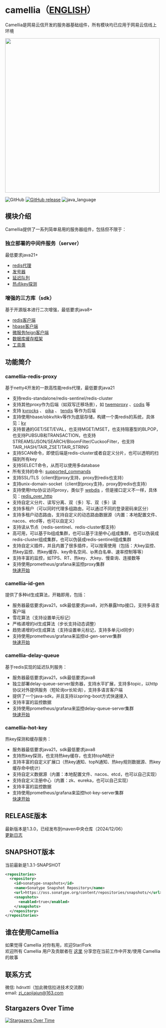 # camellia（[ENGLISH](README-en.md)）
Camellia是网易云信开发的服务器基础组件，所有模块均已应用于网易云信线上环境

<img src="/docs/img/logo.png" width = "500"/>

![GitHub](https://img.shields.io/badge/license-MIT-blue.svg)
[![GitHub release](https://img.shields.io/github/release/netease-im/camellia.svg)](https://github.com/netease-im/camellia/releases)
![java_language](https://img.shields.io/badge/java--language-1.8%20%7C%2021-blue.svg)

## 模块介绍

Camellia提供了一系列简单易用的服务器组件，包括但不限于：

### 独立部署的中间件服务（server）

最低要求java21+    

* [redis代理](/docs/camellia-redis-proxy/redis-proxy-zh.md) 
* [发号器](/docs/camellia-id-gen/id-gen.md)
* [延迟队列](/docs/camellia-delay-queue/delay-queue.md)
* [热点key探测](/docs/camellia-hot-key/hot-key.md)

### 增强的三方库（sdk）

基于开源版本进行二次增强，最低要求java8+   

* [redis客户端](/docs/camellia-redis-client/redis-client.md) 
* [hbase客户端 ](/docs/camellia-hbase/hbase-client.md)
* [微服务feign客户端](/docs/camellia-feign/feign.md)
* [数据库缓存框架](/docs/camellia-cache/cache.md)
* [工具类](/docs/camellia-tools/tools.md)

## 功能简介

### camellia-redis-proxy
基于netty4开发的一款高性能redis代理，最低要求java21  
* 支持redis-standalone/redis-sentinel/redis-cluster
* 支持其他proxy作为后端（如双写迁移场景），如 [twemproxy](https://github.com/twitter/twemproxy) 、[codis](https://github.com/CodisLabs/codis) 等
* 支持 [kvrocks](https://github.com/apache/kvrocks) 、 [pika](https://github.com/OpenAtomFoundation/pika) 、 [tendis](https://github.com/Tencent/Tendis) 等作为后端
* 支持使用hbase/obkv/tikv等作为底层存储，构建一个类redis的系统，具体见：[kv](docs/camellia-redis-proxy/kv/kv.md)
* 支持普通的GET/SET/EVAL，也支持MGET/MSET，也支持阻塞型的BLPOP，也支持PUBSUB和TRANSACTION，也支持STREAMS/JSON/SEARCH/BloomFilter/CuckooFilter，也支持TAIR_HASH/TAIR_ZSET/TAIR_STRING
* 支持SCAN命令，即使后端是redis-cluster或者自定义分片，也可以透明的扫描到所有key
* 支持SELECT命令，从而可以使用多database
* 所有支持的命令: [supported_commands](docs/camellia-redis-proxy/supported_commands.md)
* 支持SSL/TLS（client到proxy支持，proxy到redis也支持）
* 支持unix-domain-socket（client到proxy支持，proxy到redis也支持）
* 支持使用http协议访问proxy，类似于 [webdis](https://github.com/nicolasff/webdis) ，但是接口定义不一样，具体见：[redis_over_http](/docs/camellia-redis-proxy/other/redis_over_http.md)
* 支持自定义分片、读写分离、双（多）写、双（多）读   
* 支持多租户（可以同时代理多组路由，可以通过不同的登录密码来区分）     
* 支持多租户动态路由，支持自定义的动态路由数据源（内置：本地配置文件、nacos、etcd等，也可以自定义）
* 支持读从节点（redis-sentinel、redis-cluster都支持）
* 高可用，可以基于lb组成集群，也可以基于注册中心组成集群，也可以伪装成redis-cluster组成集群，也可以伪装成redis-sentinel组成集群
* 支持自定义插件，并且内置了很多插件，可以按需使用（包括：大key监控、热key监控、热key缓存、key命名空间、ip黑白名单、速率控制等等）  
* 支持丰富的监控，如TPS、RT、热key、大key、慢查询、连接数等
* 支持使用prometheus/grafana来监控proxy集群  
[快速开始](/docs/camellia-redis-proxy/redis-proxy-zh.md)  

### camellia-id-gen
提供了多种id生成算法，开箱即用，包括：  
* 服务器最低要求java21，sdk最低要求java8，对外暴露http接口，支持多语言客户端    
* 雪花算法（支持设置单元标记）   
* 严格递增的id生成算法（步长支持动态调整）  
* 趋势递增的id生成算法（支持设置单元标记，支持多单元id同步）    
* 支持使用prometheus/grafana来监控id-gen-server集群   
[快速开始](/docs/camellia-id-gen/id-gen.md)

### camellia-delay-queue
基于redis实现的延迟队列服务：   
* 服务器最低要求java21，sdk最低要求java8  
* 独立部署delay-queue-server服务器，支持水平扩展，支持多topic，以http协议对外提供服务（短轮询or长轮询），支持多语言客户端
* 提供了一个java-sdk，并且支持以spring-boot方式快速接入
* 支持丰富的监控数据     
* 支持使用prometheus/grafana来监控delay-queue-server集群    
[快速开始](/docs/camellia-delay-queue/delay-queue.md)

### camellia-hot-key  
热key探测和缓存服务： 
* 服务器最低要求java21，sdk最低要求java8  
* 支持热key探测，也支持热key缓存，也支持topN统计  
* 支持丰富的自定义扩展口（热key通知、topN通知、热key规则数据源、热key缓存命中统计）
* 支持自定义数据源（内置：本地配置文件、nacos、etcd，也可以自己实现）  
* 支持自定义注册中心（内置：zk、eureka，也可以自己实现）  
* 支持丰富的监控数据     
* 支持使用prometheus/grafana来监控hot-key-server集群   
[快速开始](/docs/camellia-hot-key/hot-key.md)  


## RELEASE版本
最新版本是1.3.0，已经发布到maven中央仓库（2024/12/06）  
[更新日志](/update-zh.md)  

## SNAPSHOT版本
当前最新是1.3.1-SNAPSHOT  
```xml
<repositories>
  <repository>
    <id>sonatype-snapshots</id>
    <name>Sonatype Snapshot Repository</name>
    <url>https://oss.sonatype.org/content/repositories/snapshots/</url>
    <snapshots>
      <enabled>true</enabled>
    </snapshots>
  </repository>
</repositories>
```

## 谁在使用Camellia
如果觉得 Camellia 对你有用，欢迎Star/Fork  
欢迎所有 Camellia 用户及贡献者在 [这里](https://github.com/netease-im/camellia/issues/10) 分享您在当前工作中开发/使用 Camellia 的故事  

## 联系方式
微信: hdnxttl（加此微信拉进技术交流群）    
email: zj_caojiajun@163.com 

## Stargazers Over Time

[![Stargazers Over Time](https://starchart.cc/netease-im/camellia.svg)](https://starchart.cc/netease-im/camellia)